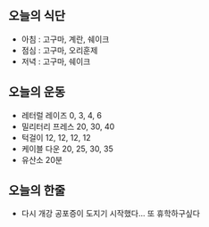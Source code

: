 ## 오늘의 식단
* 아침 : 고구마, 계란, 쉐이크
* 점심 : 고구마, 오리훈제
* 저녁 : 고구마, 쉐이크

## 오늘의 운동
* 레터럴 레이즈 0, 3, 4, 6
* 밀리터리 프레스 20, 30, 40
* 턱걸이 12, 12, 12, 12
* 케이블 다운 20, 25, 30, 35
* 유산소 20분

## 오늘의 한줄
* 다시 개강 공포증이 도지기 시작했다... 또 휴학하구싶다
